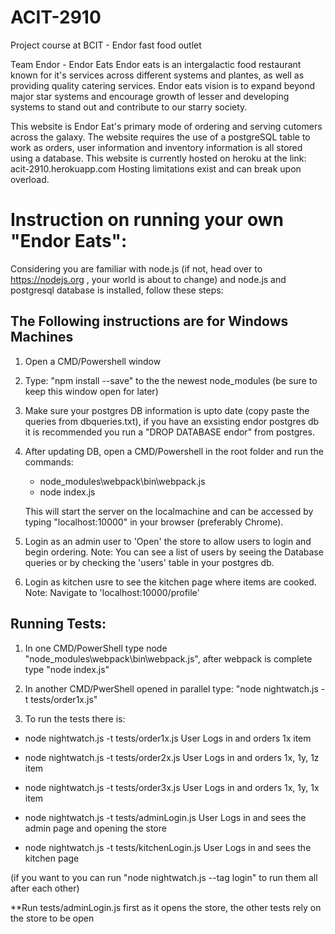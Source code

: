 # ACIT-2910
Project course at BCIT - Endor fast food outlet

Team Endor - Endor Eats
Endor eats is an intergalactic food restaurant known for it's services across different systems and plantes, as well as providing quality catering services. Endor eats vision is to expand beyond major star systems and encourage growth of lesser and developing systems to stand out and contribute to our starry society. 

This website is Endor Eat's primary mode of ordering and serving cutomers across the galaxy. The website requires the use of a postgreSQL table to work as orders, user information and inventory information is all stored using a database. This website is currently hosted on heroku at the link: acit-2910.herokuapp.com
Hosting limitations exist and can break upon overload.

# Instruction on running your own "Endor Eats":
Considering you are familiar with node.js (if not, head over to https://nodejs.org , your world is about to change) and node.js and postgresql database is installed, follow these steps:
 

## The Following instructions are for Windows Machines

1. Open a CMD/Powershell window

2. Type: "npm install --save" to the the newest node_modules (be sure to keep this window open for later)

3. Make sure your postgres DB information is upto date (copy paste the queries from dbqueries.txt), if you have an exsisting endor postgres db it is recommended you run a "DROP DATABASE endor" from postgres.

4. After updating DB, open a CMD/Powershell in the root folder and run the commands:
    - node_modules\webpack\bin\webpack.js
    - node index.js
    
    This will start the server on the localmachine and can be accessed by typing "localhost:10000" in your browser (preferably Chrome).
    
5. Login as an admin user to 'Open' the store to allow users to login and begin ordering.
    Note: You can see a list of users by seeing the Database queries or by checking the 'users' table in your postgres db.
    
6. Login as kitchen usre to see the kitchen page where items are cooked.
    Note: Navigate to 'localhost:10000/profile'


## Running Tests: 
1. In one CMD/PowerShell type node "node_modules\webpack\bin\webpack.js", after webpack is complete type "node index.js"

6. In another CMD/PwerShell opened in parallel type: "node nightwatch.js -t tests/order1x.js"

7. To run the tests there is:

- node nightwatch.js -t tests/order1x.js
    User Logs in and orders 1x item

- node nightwatch.js -t tests/order2x.js
    User Logs in and orders 1x, 1y, 1z item
    
- node nightwatch.js -t tests/order3x.js
    User Logs in and orders 1x, 1y, 1x item

- node nightwatch.js -t tests/adminLogin.js
    User Logs in and sees the admin page and opening the store

- node nightwatch.js -t tests/kitchenLogin.js
    User Logs in and sees the kitchen page

(if you want to you can run
"node nightwatch.js --tag login" to run them all after each other)

**Run tests/adminLogin.js first as it opens the store, the other tests rely on the store to be open
